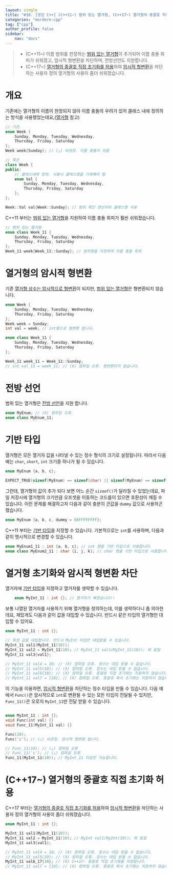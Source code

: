 ```yaml
---
layout: single
title: "#10. [모던 C++] (C++11~) 범위 있는 열거형, (C++17~) 열거형의 중괄호 직접 초기화 허용"
categories: "mordern-cpp"
tag: ["cpp"]
author_profile: false
sidebar: 
    nav: "docs"
---
```


> * (C++11~) 이름 범위를 한정하는 [범위 있는 열거형](https://tango1202.github.io/mordern-cpp/mordern-cpp-scoped-enum/)이 추가되어 이름 충돌 회피가 쉬워졌고, 암시적 형변환을 차단하며, 전방선언도 지원합니다.
> * (C++17~) [열거형의 중괄호 직접 초기화를 허용](https://tango1202.github.io/mordern-cpp/mordern-cpp-scoped-enum/#c17-%EC%97%B4%EA%B1%B0%ED%98%95%EC%9D%98-%EC%A4%91%EA%B4%84%ED%98%B8-%EC%A7%81%EC%A0%91-%EC%B4%88%EA%B8%B0%ED%99%94-%ED%97%88%EC%9A%A9)하여 [암시적 형변환](https://tango1202.github.io/classic-cpp-guide/classic-cpp-guide-conversions/#%EC%95%94%EC%8B%9C%EC%A0%81-%ED%98%95%EB%B3%80%ED%99%98)을 차단하는 사용자 정의 열거형의 사용이 좀더 쉬워졌습니다.


# 개요

기존에는 열거형의 이름이 한정되지 않아 이름 충돌의 우려가 있어 클래스 내에 정의하는 방식을 사용했었는데요,([열거형](https://tango1202.github.io/classic-cpp-guide/classic-cpp-guide-enum/) 참고) 

```cpp
// 기존
enum Week {
    Sunday, Monday, Tuesday, Wednesday, 
    Thursday, Friday, Saturday
};
Week week{Sunday}; // (△) 비권장. 이름 충돌이 쉬움

// 혹은
class Week {
public:
    // 클래스내에 정의. 사용시 클래스명을 기재해야 함
    enum Val {
        Sunday, Monday, Tuesday, Wednesday, 
        Thursday, Friday, Saturday
    };
};

Week::Val val{Week::Sunday}; // 범위 확인 연산자와 클래스명 사용
```

C++11 부터는 [범위 있는 열거형](https://tango1202.github.io/mordern-cpp/mordern-cpp-scoped-enum/)을 지원하여 이름 충돌 회피가 훨씬 쉬워졌습니다.

```cpp
// 범위 있는 열거형
enum class Week_11 {
    Sunday, Monday, Tuesday, Wednesday, 
    Thursday, Friday, Saturday
};
Week_11 week{Week_11::Sunday}; // 범위명을 지정하여 이름 충돌 회피
```

# 열거형의 암시적 형변환

기존 [열거형 상수는 암시적으로 형변환](https://tango1202.github.io/classic-cpp-guide/classic-cpp-guide-enum/#%EC%97%B4%EA%B1%B0%ED%98%95-%EC%83%81%EC%88%98-%ED%98%95%EB%B3%80%ED%99%98)이 되지만, [범위 있는 열거형](https://tango1202.github.io/mordern-cpp/mordern-cpp-scoped-enum/)은 형변환되지 않습니다.

```cpp
enum Week {
    Sunday, Monday, Tuesday, Wednesday, 
    Thursday, Friday, Saturday
};
Week week = Sunday;
int val = week; // int형으로 형변환 됩니다.

enum class Week_11 {
    Sunday, Monday, Tuesday, Wednesday, 
    Thursday, Friday, Saturday    
};

Week_11 week_11 = Week_11::Sunday;
// int val_11 = week_11; // (X) 컴파일 오류. 형변환되지 않습니다.
```
# 전방 선언

범위 있는 열거형은 [전방 선언](https://tango1202.github.io/classic-cpp-guide/classic-cpp-guide-include/#%EC%A0%84%EB%B0%A9-%EC%84%A0%EC%96%B8)을 지원 합니다.

```cpp
enum MyEnum; // (X) 컴파일 오류.
enum class MyEnum_11;
```

# 기반 타입

열거형은 모든 열거자 값을 나타낼 수 있는 정수 형식의 크기로 설정됩니다. 따라서 다음 예는 `char`, `short`, `int` 크기중 하나가 될 수 있습니다.

```cpp
enum MyEnum {a, b, c};

EXPECT_TRUE(sizeof(MyEnum) == sizeof(char) || sizeof(MyEnum) == sizeof(short) || sizeof(MyEnum) == sizeof(int));
```

그런데, 열거형의 값이 추가 되다 보면 어느 순간 `sizeof()`가 달라질 수 있었는데요, 파일 저장시에 열거형의 크기만큼 오프셋을 이동하는 코드를이 있으면 호환성이 깨질 수 있습니다. 이런 문제를 해결하고자 다음과 같이 충분히 큰값을 `dummy` 값으로 사용하곤 했습니다.

```cpp
enum MyEnum {a, b, c, dummy = 0XFFFFFFFF};
```

C++11 부터는 [기반 타입](https://tango1202.github.io/mordern-cpp/mordern-cpp-scoped-enum/#%EA%B8%B0%EB%B0%98-%ED%83%80%EC%9E%85)을 지정할 수 있습니다. 기본적으로는 `int`를 사용하며, 다음과 같이 명시적으로 변경할 수 있습니다.

```cpp
enum MyEnum1_11 : int {a, b, c}; // int 형을 기반 타입으로 사용합니다.
enum class MyEnum2_11 : char {i, j, k}; // char 형을 기반 타입으로 사용합니다.
```

# 열거형 초기화와 암시적 형변환 차단

열거자에 [기반 타입](https://tango1202.github.io/mordern-cpp/mordern-cpp-scoped-enum/#%EA%B8%B0%EB%B0%98-%ED%83%80%EC%9E%85)을 지정하고 열거자를 생략할 수 있습니다.

```cpp
    enum MyInt_11 : int {}; // 열거자가 빠졌습니다!!
```

보통 나열된 열거자를 사용하기 위해 열거형을 정의하는데, 이를 생략하다니 좀 의아한데요, 재밌게도 다음과 같이 값을 대입할 수 있습니다. 반드시 같은 타입의 열거형만 대입할 수 있어요.

```cpp
enum MyInt_11 : int {};

// 특정 값을 대입합니다. 반드시 MyInt 타입만 대입받을 수 있습니다.
MyInt_11 val1(MyInt_11(10));
MyInt_11 val2 = MyInt_11(10); // MyInt_11 val1(MyInt_11(10)); 와 동일
MyInt_11 val3{val1}; 

// MyInt_11 val4 = 10; // (X) 컴파일 오류. 정수는 대입 받을 수 없습니다.
// MyInt_11 val5(10); // (X) 컴파일 오류. 정수는 대입 받을 수 없습니다.
// MyInt_11 val6{10}; // (X) 컴파일 오류. 중괄호 직접 초기화는 지원하지 않습니다.
// MyInt_11 val7 = {10}; // (X) 컴파일 오류. 중괄호 복사 초기화는 지원하지 않습니다.        
```

이 기능을 이용하면, [암시적 형변환](https://tango1202.github.io/classic-cpp-guide/classic-cpp-guide-conversions/#%EC%95%94%EC%8B%9C%EC%A0%81-%ED%98%95%EB%B3%80%ED%99%98)을 차단하는 정수 타입을 만들 수 있습니다. 다음 예에서 `Func()`은 암시적으로 `int`로 변환될 수 있는 모든 타입이 전달될 수 있지만, `Func_11()`은 오로지 `MyInt_11`만 전달 받을 수 있습니다. 

```cpp

enum MyInt_11 : int {};
void Func(int val) {}
void Func_11(MyInt_11 val) {}    

Func(10);
Func('c'); // (△) 비권장. 암시적 형변환 됩니다.

// Func_11(10); // (△) 컴파일 오류
// Func_11('c'); // (△) 컴파일 오류
Func_11(MyInt_11(10)); // MyInt_11 타입만 가능합니다.    
```

# (C++17~) 열거형의 중괄호 직접 초기화 허용

C++17 부터는 [열거형의 중괄호 직접 초기화를 허용](https://tango1202.github.io/mordern-cpp/mordern-cpp-scoped-enum/#c17-%EC%97%B4%EA%B1%B0%ED%98%95%EC%9D%98-%EC%A4%91%EA%B4%84%ED%98%B8-%EC%A7%81%EC%A0%91-%EC%B4%88%EA%B8%B0%ED%99%94-%ED%97%88%EC%9A%A9)하여 [암시적 형변환](https://tango1202.github.io/classic-cpp-guide/classic-cpp-guide-conversions/#%EC%95%94%EC%8B%9C%EC%A0%81-%ED%98%95%EB%B3%80%ED%99%98)을 차단하는 사용자 정의 열거형의 사용이 좀더 쉬워졌습니다.

```cpp
enum MyInt_11 : int {};

MyInt_11 val1(MyInt_11(10));
MyInt_11 val2 = MyInt_11(10); // MyInt val1(MyInt(10)); 와 동일
MyInt_11 val3{val1}; 

// MyInt_11 val4 = 10; // (X) 컴파일 오류. 정수는 대입 받을 수 없습니다.
// MyInt_11 val5(10); // (X) 컴파일 오류. 정수는 대입 받을 수 없습니다.
MyInt_11 val6_17{10}; // (O) C++17~ 중괄호 직접 초기화를 지원합니다.
// MyInt_11 val7 = {10}; // (X) 컴파일 오류. 중괄호 복사 초기화는 지원하지 않습니다.    
```

